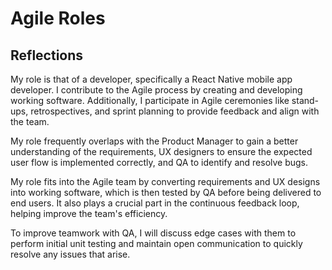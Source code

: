 # Agile Roles

## Reflections

My role is that of a developer, specifically a React Native mobile app developer. I contribute to the Agile process by creating and developing working software. Additionally, I participate in Agile ceremonies like stand-ups, retrospectives, and sprint planning to provide feedback and align with the team.

My role frequently overlaps with the Product Manager to gain a better understanding of the requirements, UX designers to ensure the expected user flow is implemented correctly, and QA to identify and resolve bugs.

My role fits into the Agile team by converting requirements and UX designs into working software, which is then tested by QA before being delivered to end users. It also plays a crucial part in the continuous feedback loop, helping improve the team's efficiency.

To improve teamwork with QA, I will discuss edge cases with them to perform initial unit testing and maintain open communication to quickly resolve any issues that arise.
